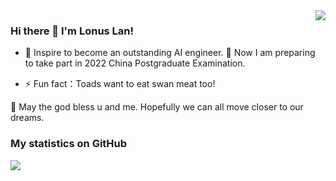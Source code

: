 <img align="right" src="https://github-readme-stats.vercel.app/api?username=lonuslan&show_icons=true&icon_color=805AD5&text_color=718096&bg_color=ffffff&hide_title=true" />

### Hi there 👋 I'm Lonus Lan!

<!--
**lonuslan/lonuslan** is a ✨ _special_ ✨ repository because its `README.md` (this file) appears on your GitHub profile.

Here are some ideas to get you started:

- 🔭 I’m currently working on ...
- 🌱 I’m currently learning ...
- 👯 I’m looking to collaborate on ...
- 🤔 I’m looking for help with ...
- 💬 Ask me about ...
- 📫 How to reach me: ...
- 😄 Pronouns: ...
- ⚡ Fun fact: ...
-->

- 🌱 Inspire to become an outstanding AI engineer. 🤔 Now I am preparing to take part in 2022 China Postgraduate Examination.

- ⚡ Fun fact：Toads want to eat swan meat too!

:art: May the god bless u and me. Hopefully we can all move closer to our dreams.

### My statistics on GitHub

<a title="Hits" target="_blank" href="https://github.com/lonuslan/lonuslan"><img src="https://hits.b3log.org/lonuslan/hits.svg"></a>
